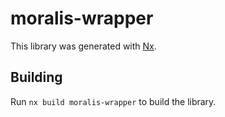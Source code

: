 # moralis-wrapper

This library was generated with [Nx](https://nx.dev).

## Building

Run `nx build moralis-wrapper` to build the library.
